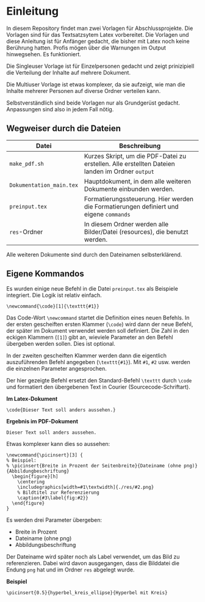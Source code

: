 # Einleitung

In diesem Repository findet man zwei Vorlagen für Abschlussprojekte. Die Vorlagen sind für
das Textsatzsytem Latex vorbereitet. Die Vorlagen und diese Anleitung ist für Anfänger gedacht, die bisher mit
Latex noch keine Berührung hatten. Profis mögen über die Warnungen im Output hinwegsehen. Es funktioniert.

Die Singleuser Vorlage ist für Einzelpersonen gedacht und zeigt prinizipiell die Verteilung der Inhalte auf mehrere Dokument.

Die Multiuser Vorlage ist etwas komplexer, da sie aufzeigt, wie man die Inhalte mehrerer Personen auf diverse Ordner verteilen kann.

Selbstverständlich sind beide Vorlagen nur als Grundgerüst gedacht. Anpassungen sind also in jedem Fall nötig.

## Wegweiser durch die Dateien

Datei  | Beschreibung
-------|--------------
`make_pdf.sh` | Kurzes Skript, um die PDF-Datei zu erstellen. Alle erstellten Dateien landen im Ordner `output`
`Dokumentation_main.tex` | Hauptdokument, in dem alle weiteren Dokumente einbunden werden.
`preinput.tex` | Formatierungssteuerung. Hier werden die Formatierungen definiert und eigene `commands`
`res`-Ordner | In diesem Ordner werden alle Bilder/Datei (resources), die benutzt werden. 

Alle weiteren Dokumente sind durch den Dateinamen selbsterklärend. 

## Eigene Kommandos

Es wurden einige neue Befehl in die Datei `preinput.tex` als Beispiele integriert. Die Logik ist relativ einfach.

```
\newcommand{\code}[1]{\texttt{#1}}
```

Das Code-Wort `\newcommand` startet die Definition eines neuen Befehls. In der ersten gescheiften ersten Klammer (`\code`) wird dann der neue Befehl, der später im Dokument verwendet werden soll definiert. Die Zahl in den eckigen Klammern (`[1]`) gibt an, wieviele Parameter an den Befehl übergeben werden sollen. Dies ist optional.

In der zweiten gescheiften Klammer werden dann die eigentlich auszuführenden Befehl angegeben (`\texttt{#1}`).
Mit `#1`, `#2` usw. werden die einzelnen Parameter angesprochen.

Der hier gezeigte Befehl ersetzt den Standard-Befehl `\texttt` durch `\code` und formatiert den übergebenen Text in Courier (Sourcecode-Schriftart).

**Im Latex-Dokument**

`\code{Dieser Text soll anders aussehen.}`

**Ergebnis im PDF-Dokument**

`Dieser Text soll anders aussehen.`

Etwas komplexer kann dies so aussehen:

```
\newcommand{\picinsert}[3] {
% Beispiel: 
% \picinsert{Breite in Prozent der Seitenbreite}{Dateiname (ohne png)}{Abbildungbeschriftung}
  \begin{figure}[h]
    \centering
    \includegraphics[width=#1\textwidth]{./res/#2.png}
    % Bildtitel zur Referenzierung
    \caption{#3\label{fig:#2}}
  \end{figure}
}
```

Es werden drei Parameter übergeben:
- Breite in Prozent
- Dateiname (ohne png)
- Abbildungsbeschriftung

Der Dateiname wird später noch als Label verwendet, um das Bild zu referenzieren. Dabei wird davon ausgegangen, dass die Bilddatei die Endung `png` hat und im Ordner `res` abgelegt wurde.

**Beispiel**

`\picinsert{0.5}{hyperbel_kreis_ellipse}{Hyperbel mit Kreis}`
